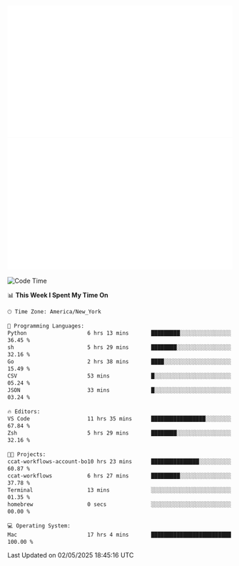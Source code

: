 <a href="https://github.com/jstrieb/github-stats">
 
![](https://github.com/evanhuang117/github-stats/blob/master/generated/overview.svg)
![](https://github.com/evanhuang117/github-stats/blob/master/generated/languages.svg)

</a>

<!--START_SECTION:waka-->
![Code Time](http://img.shields.io/badge/Code%20Time-839%20hrs%2030%20mins-blue)

📊 **This Week I Spent My Time On** 

```text
🕑︎ Time Zone: America/New_York

💬 Programming Languages: 
Python                   6 hrs 13 mins       █████████░░░░░░░░░░░░░░░░   36.45 % 
sh                       5 hrs 29 mins       ████████░░░░░░░░░░░░░░░░░   32.16 % 
Go                       2 hrs 38 mins       ████░░░░░░░░░░░░░░░░░░░░░   15.49 % 
CSV                      53 mins             █░░░░░░░░░░░░░░░░░░░░░░░░   05.24 % 
JSON                     33 mins             █░░░░░░░░░░░░░░░░░░░░░░░░   03.24 % 

🔥 Editors: 
VS Code                  11 hrs 35 mins      █████████████████░░░░░░░░   67.84 % 
Zsh                      5 hrs 29 mins       ████████░░░░░░░░░░░░░░░░░   32.16 % 

🐱‍💻 Projects: 
ccat-workflows-account-bo10 hrs 23 mins      ███████████████░░░░░░░░░░   60.87 % 
ccat-workflows           6 hrs 27 mins       █████████░░░░░░░░░░░░░░░░   37.78 % 
Terminal                 13 mins             ░░░░░░░░░░░░░░░░░░░░░░░░░   01.35 % 
homebrew                 0 secs              ░░░░░░░░░░░░░░░░░░░░░░░░░   00.00 % 

💻 Operating System: 
Mac                      17 hrs 4 mins       █████████████████████████   100.00 % 
```


 Last Updated on 02/05/2025 18:45:16 UTC
<!--END_SECTION:waka-->
